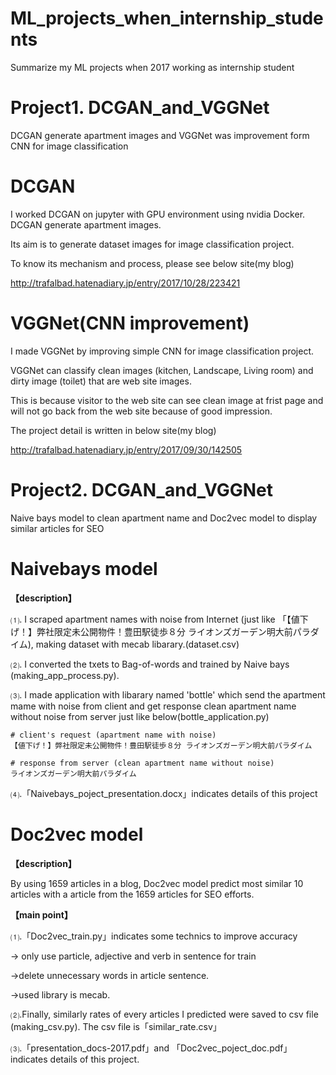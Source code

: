 # ML_projects_when_internship_students
Summarize my ML projects when 2017 working as internship student

# Project1. DCGAN_and_VGGNet
DCGAN generate apartment images and VGGNet was improvement form CNN for image classification


# DCGAN

I worked DCGAN on jupyter with GPU environment using nvidia Docker. DCGAN generate apartment images.


Its aim is to generate dataset images for image classification project.

To know its mechanism and process, please see below site(my blog)

http://trafalbad.hatenadiary.jp/entry/2017/10/28/223421




# VGGNet(CNN improvement)


I made VGGNet by improving simple  CNN for image classification project.

VGGNet can classify clean images (kitchen, Landscape, Living room) and dirty image (toilet) that are web site images.

This is because visitor to the web site can see clean image at frist page and will not go back from the web site because of good impression.

The project detail is written in below site(my blog)


http://trafalbad.hatenadiary.jp/entry/2017/09/30/142505





# Project2. DCGAN_and_VGGNet
Naive bays model to clean apartment name and Doc2vec model to display similar articles for SEO


# Naivebays model
<b>【description】</b>


⑴. I scraped apartment names with noise from Internet (just like 「【値下げ！】弊社限定未公開物件！豊田駅徒歩８分 ライオンズガーデン明大前パラダイム), making dataset with mecab libarary.(dataset.csv)

⑵. I converted the txets to Bag-of-words and trained by Naive bays (making_app_process.py).

⑶. I made application with libarary named 'bottle' which send the apartment mame with noise from client and get response clean apartment name without noise from server just like below(bottle_application.py)

```
# client's request (apartment name with noise)
【値下げ！】弊社限定未公開物件！豊田駅徒歩８分 ライオンズガーデン明大前パラダイム

# response from server (clean apartment name without noise)
ライオンズガーデン明大前パラダイム
```
⑷.「Naivebays_poject_presentation.docx」indicates details of this project






# Doc2vec model
<b>【description】</b>


By using 1659 articles in a blog, Doc2vec model predict most similar 10 articles with a article from the 1659 articles for SEO efforts.

<b>【main point】</b>


⑴.「Doc2vec_train.py」indicates some technics to improve accuracy

→ only use particle, adjective and verb in sentence for train

→delete unnecessary words in article sentence.

→used library is mecab.

⑵.Finally, similarly rates of every articles I predicted were saved to csv file (making_csv.py). The csv file is「similar_rate.csv」



⑶.「presentation_docs-2017.pdf」and 「Doc2vec_poject_doc.pdf」indicates details of this project.
